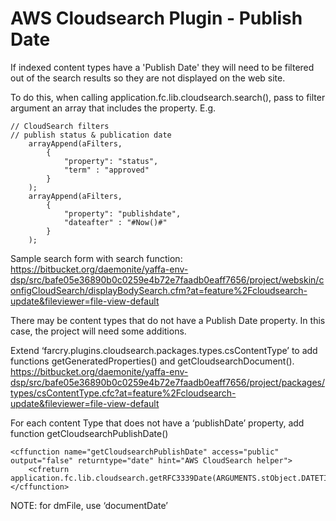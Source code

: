 # AWS Cloudsearch Plugin - Publish Date

If indexed content types have a 'Publish Date' they will need to be filtered out of the search results so they are not displayed on the web site.

To do this, when calling application.fc.lib.cloudsearch.search(), pass to filter argument an array that includes the property. E.g.
```
// CloudSearch filters
// publish status & publication date
    arrayAppend(aFilters, 
        {
            "property": "status",
            "term" : "approved"
        }
    );
    arrayAppend(aFilters, 
        {
            "property": "publishdate",
            "dateafter" : "#Now()#"
        }
    );
```
Sample search form with search function:
<https://bitbucket.org/daemonite/yaffa-env-dsp/src/bafe05e36890b0c0259e4b72e7faadb0eaff7656/project/webskin/configCloudSearch/displayBodySearch.cfm?at=feature%2Fcloudsearch-update&fileviewer=file-view-default>


There may be content types that do not have a Publish Date property. In this case, the project will need some additions.

Extend ‘farcry.plugins.cloudsearch.packages.types.csContentType’ to add functions getGeneratedProperties() and getCloudsearchDocument().
<https://bitbucket.org/daemonite/yaffa-env-dsp/src/bafe05e36890b0c0259e4b72e7faadb0eaff7656/project/packages/types/csContentType.cfc?at=feature%2Fcloudsearch-update&fileviewer=file-view-default>

For each content Type that does not have a ‘publishDate’ property, add function getCloudsearchPublishDate()
```
<cffunction name="getCloudsearchPublishDate" access="public" output="false" returntype="date" hint="AWS CloudSearch helper">
    <cfreturn application.fc.lib.cloudsearch.getRFC3339Date(ARGUMENTS.stObject.DATETIMECREATED)>
</cffunction>
```

NOTE: for dmFile, use ‘documentDate’
